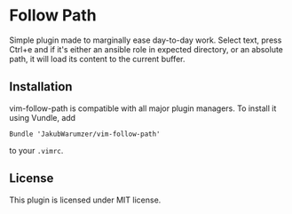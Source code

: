 # Follow Path

Simple plugin made to marginally ease day-to-day work. Select text, press Ctrl+e
and if it's either an ansible role in expected directory, or an absolute path,
it will load its content to the current buffer. 

## Installation

vim-follow-path is compatible with all major plugin managers. To install it using
Vundle, add

```vim
Bundle 'JakubWarumzer/vim-follow-path'
```

to your `.vimrc`.


## License

This plugin is licensed under MIT license.
